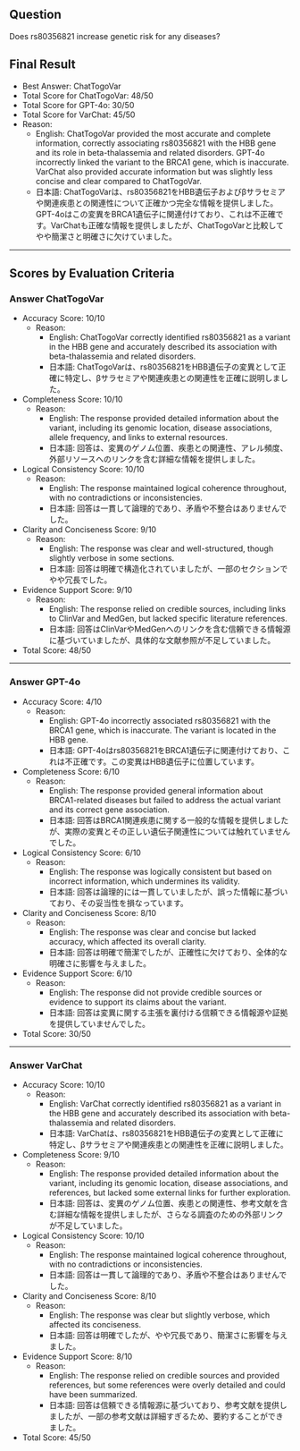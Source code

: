 ## Question

Does rs80356821 increase genetic risk for any diseases?

## Final Result

- Best Answer: ChatTogoVar
- Total Score for ChatTogoVar: 48/50
- Total Score for GPT-4o: 30/50
- Total Score for VarChat: 45/50
- Reason:
  - English: ChatTogoVar provided the most accurate and complete information, correctly associating rs80356821 with the HBB gene and its role in beta-thalassemia and related disorders. GPT-4o incorrectly linked the variant to the BRCA1 gene, which is inaccurate. VarChat also provided accurate information but was slightly less concise and clear compared to ChatTogoVar.
  - 日本語: ChatTogoVarは、rs80356821をHBB遺伝子およびβサラセミアや関連疾患との関連性について正確かつ完全な情報を提供しました。GPT-4oはこの変異をBRCA1遺伝子に関連付けており、これは不正確です。VarChatも正確な情報を提供しましたが、ChatTogoVarと比較してやや簡潔さと明確さに欠けていました。

---

## Scores by Evaluation Criteria

### Answer ChatTogoVar
- Accuracy Score: 10/10
  - Reason: 
    - English: ChatTogoVar correctly identified rs80356821 as a variant in the HBB gene and accurately described its association with beta-thalassemia and related disorders.
    - 日本語: ChatTogoVarは、rs80356821をHBB遺伝子の変異として正確に特定し、βサラセミアや関連疾患との関連性を正確に説明しました。
- Completeness Score: 10/10
  - Reason: 
    - English: The response provided detailed information about the variant, including its genomic location, disease associations, allele frequency, and links to external resources.
    - 日本語: 回答は、変異のゲノム位置、疾患との関連性、アレル頻度、外部リソースへのリンクを含む詳細な情報を提供しました。
- Logical Consistency Score: 10/10
  - Reason: 
    - English: The response maintained logical coherence throughout, with no contradictions or inconsistencies.
    - 日本語: 回答は一貫して論理的であり、矛盾や不整合はありませんでした。
- Clarity and Conciseness Score: 9/10
  - Reason: 
    - English: The response was clear and well-structured, though slightly verbose in some sections.
    - 日本語: 回答は明確で構造化されていましたが、一部のセクションでやや冗長でした。
- Evidence Support Score: 9/10
  - Reason: 
    - English: The response relied on credible sources, including links to ClinVar and MedGen, but lacked specific literature references.
    - 日本語: 回答はClinVarやMedGenへのリンクを含む信頼できる情報源に基づいていましたが、具体的な文献参照が不足していました。
- Total Score: 48/50

---

### Answer GPT-4o
- Accuracy Score: 4/10
  - Reason: 
    - English: GPT-4o incorrectly associated rs80356821 with the BRCA1 gene, which is inaccurate. The variant is located in the HBB gene.
    - 日本語: GPT-4oはrs80356821をBRCA1遺伝子に関連付けており、これは不正確です。この変異はHBB遺伝子に位置しています。
- Completeness Score: 6/10
  - Reason: 
    - English: The response provided general information about BRCA1-related diseases but failed to address the actual variant and its correct gene association.
    - 日本語: 回答はBRCA1関連疾患に関する一般的な情報を提供しましたが、実際の変異とその正しい遺伝子関連性については触れていませんでした。
- Logical Consistency Score: 6/10
  - Reason: 
    - English: The response was logically consistent but based on incorrect information, which undermines its validity.
    - 日本語: 回答は論理的には一貫していましたが、誤った情報に基づいており、その妥当性を損なっています。
- Clarity and Conciseness Score: 8/10
  - Reason: 
    - English: The response was clear and concise but lacked accuracy, which affected its overall clarity.
    - 日本語: 回答は明確で簡潔でしたが、正確性に欠けており、全体的な明確さに影響を与えました。
- Evidence Support Score: 6/10
  - Reason: 
    - English: The response did not provide credible sources or evidence to support its claims about the variant.
    - 日本語: 回答は変異に関する主張を裏付ける信頼できる情報源や証拠を提供していませんでした。
- Total Score: 30/50

---

### Answer VarChat
- Accuracy Score: 10/10
  - Reason: 
    - English: VarChat correctly identified rs80356821 as a variant in the HBB gene and accurately described its association with beta-thalassemia and related disorders.
    - 日本語: VarChatは、rs80356821をHBB遺伝子の変異として正確に特定し、βサラセミアや関連疾患との関連性を正確に説明しました。
- Completeness Score: 9/10
  - Reason: 
    - English: The response provided detailed information about the variant, including its genomic location, disease associations, and references, but lacked some external links for further exploration.
    - 日本語: 回答は、変異のゲノム位置、疾患との関連性、参考文献を含む詳細な情報を提供しましたが、さらなる調査のための外部リンクが不足していました。
- Logical Consistency Score: 10/10
  - Reason: 
    - English: The response maintained logical coherence throughout, with no contradictions or inconsistencies.
    - 日本語: 回答は一貫して論理的であり、矛盾や不整合はありませんでした。
- Clarity and Conciseness Score: 8/10
  - Reason: 
    - English: The response was clear but slightly verbose, which affected its conciseness.
    - 日本語: 回答は明確でしたが、やや冗長であり、簡潔さに影響を与えました。
- Evidence Support Score: 8/10
  - Reason: 
    - English: The response relied on credible sources and provided references, but some references were overly detailed and could have been summarized.
    - 日本語: 回答は信頼できる情報源に基づいており、参考文献を提供しましたが、一部の参考文献は詳細すぎるため、要約することができました。
- Total Score: 45/50